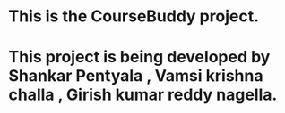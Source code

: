 # This is the CourseBuddy project.
# This project is being developed by Shankar Pentyala , Vamsi krishna challa , Girish kumar reddy nagella.
